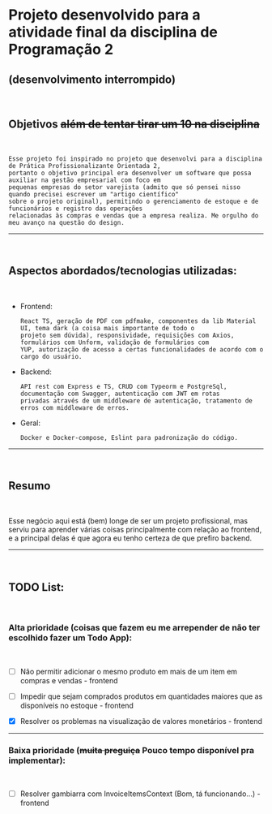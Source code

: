 # Projeto desenvolvido para a atividade final da disciplina de Programação 2

## (desenvolvimento interrompido)

<br>

## Objetivos <s>além de tentar tirar um 10 na disciplina</s>

<br>

    Esse projeto foi inspirado no projeto que desenvolvi para a disciplina de Prática Profissionalizante Orientada 2,
    portanto o objetivo principal era desenvolver um software que possa auxiliar na gestão empresarial com foco em
    pequenas empresas do setor varejista (admito que só pensei nisso quando precisei escrever um "artigo científico"
    sobre o projeto original), permitindo o gerenciamento de estoque e de funcionários e registro das operações
    relacionadas às compras e vendas que a empresa realiza. Me orgulho do meu avanço na questão do design.

<hr>
<br>

## Aspectos abordados/tecnologias utilizadas:<br>

<br>

- Frontend:

      React TS, geração de PDF com pdfmake, componentes da lib Material UI, tema dark (a coisa mais importante de todo o
      projeto sem dúvida), responsividade, requisições com Axios, formulários com Unform, validação de formulários com
      YUP, autorização de acesso a certas funcionalidades de acordo com o cargo do usuário.

- Backend:

      API rest com Express e TS, CRUD com Typeorm e PostgreSql, documentação com Swagger, autenticação com JWT em rotas
      privadas através de um middleware de autenticação, tratamento de erros com middleware de erros.

- Geral:

      Docker e Docker-compose, Eslint para padronização do código.

<hr>
<br>

## Resumo

<br>

Esse negócio aqui está (bem) longe de ser um projeto profissional, mas serviu para aprender várias coisas principalmente com
relação ao frontend, e a principal delas é que agora eu tenho certeza de que prefiro backend.

<hr>
<br>

## TODO List:

<br>

### Alta prioridade (coisas que fazem eu me arrepender de não ter escolhido fazer um Todo App):

<br>

- [ ] Não permitir adicionar o mesmo produto em mais de um item em compras e vendas - frontend

- [ ] Impedir que sejam comprados produtos em quantidades maiores que as disponíveis
	no estoque - frontend

- [X] Resolver os problemas na visualização de valores monetários - frontend

<hr>

### Baixa prioridade (<s>muita preguiça</s> Pouco tempo disponível pra implementar):

<br>

- [ ] Resolver gambiarra com InvoiceItemsContext (Bom, tá funcionando...) - frontend
